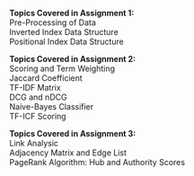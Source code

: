 **Topics Covered in Assignment 1:**\
Pre-Processing of Data\
Inverted Index Data Structure\
Positional Index Data Structure

**Topics Covered in Assignment 2:**\
Scoring and Term Weighting\
Jaccard Coefficient\
TF-IDF Matrix\
DCG and nDCG\
Naive-Bayes Classifier\
TF-ICF Scoring

**Topics Covered in Assignment 3:**\
Link Analysic\
Adjacency Matrix and Edge List\
PageRank Algorithm: Hub and Authority Scores
